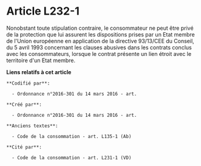 # Article L232-1

Nonobstant toute stipulation contraire, le consommateur ne peut être privé de la protection que lui assurent les dispositions
prises par un Etat membre de l'Union européenne en application de la directive 93/13/CEE du Conseil, du 5 avril 1993
concernant les clauses abusives dans les contrats conclus avec les consommateurs, lorsque le contrat présente un lien étroit
avec le territoire d'un Etat membre.

**Liens relatifs à cet article**

	**Codifié par**:

	  - Ordonnance n°2016-301 du 14 mars 2016 - art.

	**Créé par**:

	  - Ordonnance n°2016-301 du 14 mars 2016 - art.

	**Anciens textes**:

	  - Code de la consommation - art. L135-1 (Ab)

	**Cité par**:

	  - Code de la consommation - art. L231-1 (VD)
